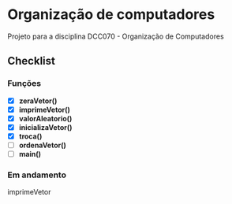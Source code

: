 # Organização de computadores
Projeto para a disciplina DCC070 - Organização de Computadores

## Checklist
### Funções
 - [x] <b>zeraVetor()</b>
 - [x] <b>imprimeVetor()</b>
 - [x] <b>valorAleatorio()</b>
 - [x] <b>inicializaVetor()</b>
 - [x] <b>troca()</b>
 - [ ] <b>ordenaVetor()</b>
 - [ ] <b>main()</b>

### Em andamento
imprimeVetor 
